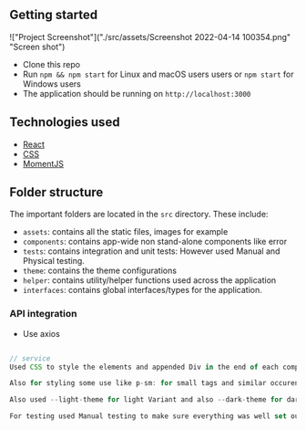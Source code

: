 ## Getting started

!["Project Screenshot"]("./src/assets/Screenshot 2022-04-14 100354.png" "Screen shot")

- Clone this repo
- Run `npm && npm start` for Linux and macOS users users or `npm start` for Windows users
- The application should be running on `http://localhost:3000`

## Technologies used

- [React](https://reactjs.org/)
- [CSS](https://w3schools.com/css)
- [MomentJS](https://momentjs.com/)

## Folder structure

The important folders are located in the `src` directory. These include:

- `assets`: contains all the static files, images for example
- `components`: contains app-wide non stand-alone components like error
- `tests`: contains integration and unit tests: However used Manual and Physical testing.
- `theme`: contains the theme configurations
- `helper`: contains utility/helper functions used across the application
- `interfaces`: contains global interfaces/types for the application.

### API integration

- Use axios

```js

// service
Used CSS to style the elements and appended Div in the end of each component name or main attached.

Also for styling some use like p-sm: for small tags and similar occurences.

Also used --light-theme for light Variant and also --dark-theme for dark variant in the index.css root file.
```

```js
For testing used Manual testing to make sure everything was well set out and properly working locally with alll effects set in place and working properly.
```
